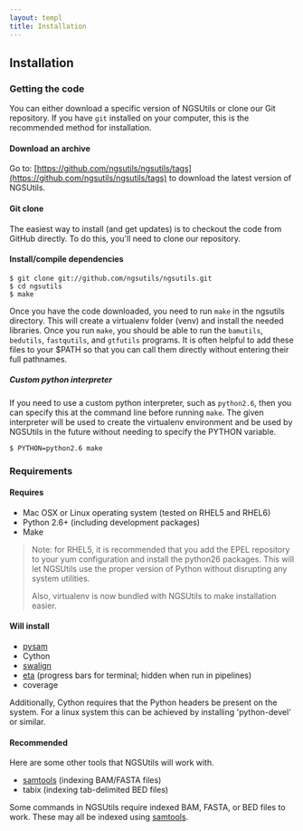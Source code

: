 ```yaml
---
layout: templ
title: Installation
---
```


Installation
---

### Getting the code

You can either download a specific version of NGSUtils or clone our Git repository. If you have `git` installed on
your computer, this is the recommended method for installation.

#### Download an archive

Go to: [https://github.com/ngsutils/ngsutils/tags](https://github.com/ngsutils/ngsutils/tags) to download the latest version of NGSUtils.

#### Git clone

The easiest way to install (and get updates) is to checkout the code from GitHub directly. To do this, you'll need
to clone our repository.


#### Install/compile dependencies

```
$ git clone git://github.com/ngsutils/ngsutils.git
$ cd ngsutils
$ make
```

Once you have the code downloaded, you need to run `make` in the ngsutils directory. This will create a virtualenv folder
(venv) and install the needed libraries. Once you run `make`, you should be able to run the `bamutils`, `bedutils`, 
`fastqutils`, and `gtfutils` programs. It is often helpful to add these files to your $PATH so that you can call them
directly without entering their full pathnames.


##### Custom python interpreter

If you need to use a custom python interpreter, such as `python2.6`, then you can specify this at the command line before running `make`.
The given interpreter will be used to create the virtualenv environment and be used by NGSUtils in the future without needing to specify the
PYTHON variable.

```
$ PYTHON=python2.6 make
```

### Requirements


#### Requires

* Mac OSX or Linux operating system (tested on RHEL5 and RHEL6)
* Python 2.6+ (including development packages)
* Make


> Note: for RHEL5, it is recommended that you add the EPEL repository to your yum configuration and 
> install the python26 packages. This will let NGSUtils use the proper version of Python
> without disrupting any system utilities.
>
> Also, virtualenv is now bundled with NGSUtils to make installation easier.

#### Will install

* [pysam](http://wwwfgu.anat.ox.ac.uk/~andreas/documentation/samtools/contents.html)
* Cython
* [swalign](http://github.com/mbreese/swalign)
* [eta](http://github.com/mbreese/eta) (progress bars for terminal; hidden when run in pipelines)
* coverage

Additionally, Cython requires that the Python headers be present on the system. For a linux 
system this can be achieved by installing 'python-devel' or similar.

#### Recommended

Here are some other tools that NGSUtils will work with.

* [samtools](http://samtools.sourceforge.net/) (indexing BAM/FASTA files)
* tabix (indexing tab-delimited BED files)

Some commands in NGSUtils require indexed BAM, FASTA, or BED files to work. These may all be indexed using [samtools](http://samtools.sourceforge.net/).